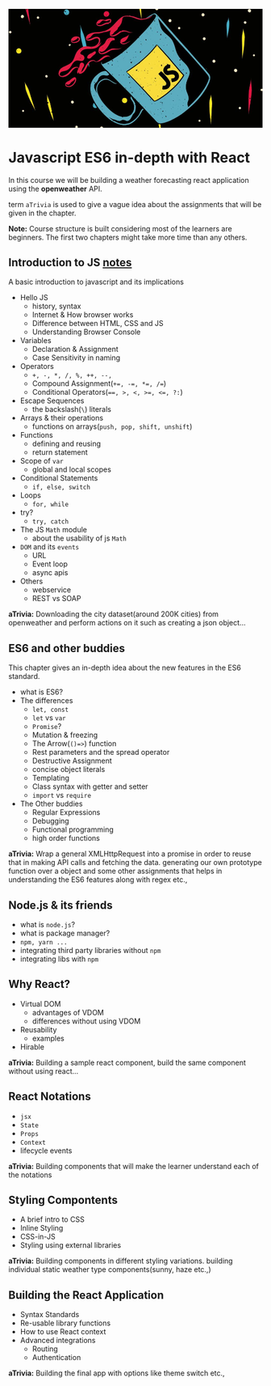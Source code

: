 ![JS image](contents01.jpg)
# Javascript ES6 in-depth with React
In this course we will be building a weather forecasting react application using the **openweather** API.

term `aTrivia` is used to give a vague idea about the assignments that will be given in the chapter.

**Note:** Course structure is built considering most of the learners are beginners. The first two chapters might take more time than any others.

## Introduction to JS [notes](01_introduction_to_js/README.md)
A basic introduction to javascript and its implications
* Hello JS
    - history, syntax
    - Internet & How browser works
    - Difference between HTML, CSS and JS
    - Understanding Browser Console
* Variables
    - Declaration & Assignment
    - Case Sensitivity in naming
* Operators
    - `+, -, *, /, %, ++, --,`
    - Compound Assignment(`+=, -=, *=, /=`)
    - Conditional Operators(`==, >, <, >=, <=, ?:`)
* Escape Sequences
    - the backslash(`\`) literals
* Arrays & their operations
    - functions on arrays(`push, pop, shift, unshift`)
* Functions
    - defining and reusing
    - return statement
* Scope of `var`
    - global and local scopes
* Conditional Statements
    - `if, else, switch`
* Loops
    - `for, while`
* try?
    - `try, catch`
* The JS `Math` module
    - about the usability of js `Math`
* `DOM` and its `events`
    - URL
    - Event loop
    - async apis
* Others
    - webservice
    - REST vs SOAP

**aTrivia:** Downloading the city dataset(around 200K cities) from openweather and perform actions on it such as creating a json object...

## ES6 and other buddies
This chapter gives an in-depth idea about the new features in the ES6 standard.
* what is ES6?
* The differences
    - `let, const`
    - `let` vs `var`
    - `Promise`?
    - Mutation & freezing
    - The Arrow(`()=>`) function
    - Rest parameters and the spread operator
    - Destructive Assignment
    - concise object literals
    - Templating
    - Class syntax with getter and setter
    - `import` vs `require`
* The Other buddies
    - Regular Expressions
    - Debugging
    - Functional programming
    - high order functions

**aTrivia:** Wrap a general XMLHttpRequest into a promise in order to reuse that in making API calls and fetching the data. generating our own prototype function over a object and some other assignments that helps in understanding the ES6 features along with regex etc.,

## Node.js & its friends
* what is `node.js`?
* what is package manager?
* `npm, yarn ...`
* integrating third party libraries without `npm`
* integrating libs with `npm`

## Why React?
* Virtual DOM
    - advantages of VDOM
    - differences without using VDOM
* Reusability
    - examples
* Hirable

**aTrivia:** Building a sample react component, build the same component without using react...

## React Notations
* `jsx`
* `State`
* `Props`
* `Context`
* lifecycle events

**aTrivia:** Building components that will make the learner understand each of the notations

## Styling Compontents
* A brief intro to CSS
* Inline Styling
* CSS-in-JS
* Styling using external libraries

**aTrivia:** Building components in different styling variations. building individual static weather type components(sunny, haze etc.,)

## Building the React Application
* Syntax Standards
* Re-usable library functions
* How to use React context
* Advanced integrations
    - Routing
    - Authentication

**aTrivia:** Building the final app with options like theme switch etc.,



